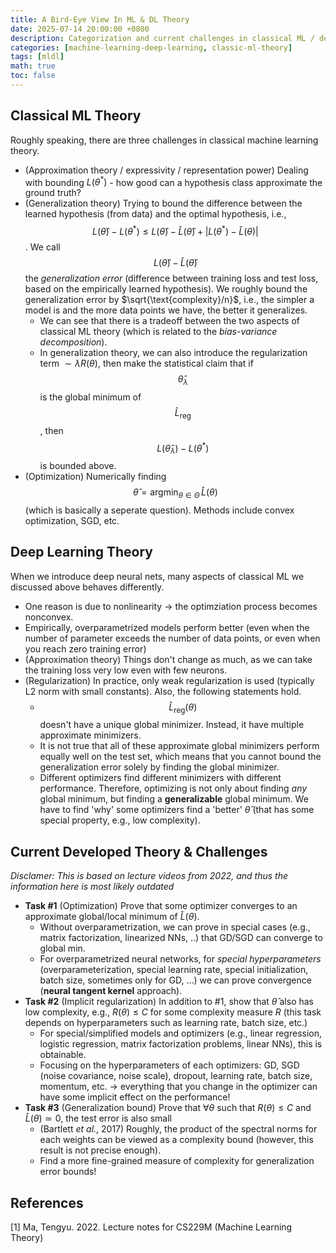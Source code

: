 ```yaml
---
title: A Bird-Eye View In ML & DL Theory
date: 2025-07-14 20:00:00 +0800
description: Categorization and current challenges in classical ML / deep learning theory. May be outdated.
categories: [machine-learning-deep-learning, classic-ml-theory]
tags: [mldl]
math: true
toc: false
---
```

## Classical ML Theory

Roughly speaking, there are three challenges in classical machine learning theory.
- (Approximation theory / expressivity / representation power) Dealing with bounding $L(\theta^*)$ - how good can a hypothesis class approximate the ground truth?
- (Generalization theory) Trying to bound the difference between the learned hypothesis (from data) and the optimal hypothesis, i.e., $$
L(\hat{\theta}) - L(\theta^*) \le L(\hat{\theta}) - \hat{L}(\hat{\theta}) + |L(\theta^*) - \hat{L}(\theta)|
$$. We call $$L(\hat{\theta})-\hat{L}(\hat{\theta})$$ the _generalization error_ (difference between training loss and test loss, based on the empirically learned hypothesis). We roughly bound the generalization error by $\sqrt{\text{complexity}/n}$, i.e., the simpler a model is and the more data points we have, the better it generalizes.
    - We can see that there is a tradeoff between the two aspects of classical ML theory (which is related to the _bias-variance decomposition_).
    - In generalization theory, we can also introduce the regularization term $\sim \lambda R(\theta)$, then make the statistical claim that if $$\hat{\theta}_\lambda$$ is the global minimum of $$\hat{L}_\textrm{reg}$$, then $$L(\hat{\theta}_\lambda) - L(\theta^*)$$ is bounded above.
- (Optimization) Numerically finding $$\hat{\theta} = \mathrm{argmin}_{\theta \in \Theta}\,\hat{L}(\theta)$$ (which is basically a seperate question). Methods include convex optimization, SGD, etc. 

## Deep Learning Theory

When we introduce deep neural nets, many aspects of classical ML we discussed above behaves differently.
- One reason is due to nonlinearity &rarr; the optimziation process becomes nonconvex.
- Empirically, overparametrized models perform better (even when the number of parameter exceeds the number of data points, or even when you reach zero training error)
- (Approximation theory) Things don't change as much, as we can take the training loss very low even with few neurons.
- (Regularization) In practice, only weak regularization is used (typically L2 norm with small constants). Also, the following statements hold.
    - $$\hat{L}_\mathrm{reg}(\theta)$$ doesn't have a unique global minimizer. Instead, it have multiple approximate minimizers.
    - It is not true that all of these approximate global minimizers perform equally well on the test set, which means that you cannot bound the generalization error solely by finding the global minimizer.
    - Different optimizers find different minimizers with different performance. Therefore, optimizing is not only about finding _any_ global minimum, but finding a **generalizable** global minimum. We have to find 'why' some optimizers find a 'better' $\hat{\theta}$ (that has some special property, e.g., low complexity).

## Current Developed Theory & Challenges

_Disclamer: This is based on lecture videos from 2022, and thus the information here is most likely outdated_

- **Task #1** (Optimization) Prove that some optimizer converges to an approximate global/local minimum of $\hat{L}(\theta)$.
    - Without overparametrization, we can prove in special cases (e.g., matrix factorization, linearized NNs, ..) that GD/SGD can converge to global min.
    - For overparametrized neural networks, for _special hyperparameters_ (overparameterization, special learning rate, special initialization, batch size, sometimes only for GD, …) we can prove convergence (**neural tangent kernel** approach).
- **Task #2** (Implicit regularization) In addition to #1, show that $\hat{\theta}$ also has low complexity, e.g., $R(\theta) \le C$ for some complexity measure $R$ (this task depends on hyperparameters such as learning rate, batch size, etc.)
    - For special/simplified models and optimizers (e.g., linear regression, logistic regression, matrix factorization problems, linear NNs), this is obtainable.
    - Focusing on the hyperparameters of each optimizers: GD, SGD (noise covariance, noise scale), dropout, learning rate, batch size, momentum, etc. → everything that you change in the optimizer can have some implicit effect on the performance!
- **Task #3** (Generalization bound) Prove that $\forall \theta$ such that $R(\theta) \le C$ and $\hat{L}(\theta) \simeq 0$, the test error is also small
    - (Bartlett _et al._, 2017) Roughly, the product of the spectral norms for each weights can be viewed as a complexity bound (however, this result is not precise enough).
    - Find a more fine-grained measure of complexity for generalization error bounds!

## References
[1] Ma, Tengyu. 2022. Lecture notes for CS229M (Machine Learning Theory)